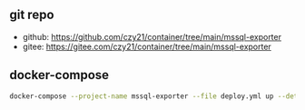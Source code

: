 ## git repo
  - github: https://github.com/czy21/container/tree/main/mssql-exporter
  - gitee: https://gitee.com/czy21/container/tree/main/mssql-exporter
## docker-compose
```bash
docker-compose --project-name mssql-exporter --file deploy.yml up --detach --remove-orphans
```